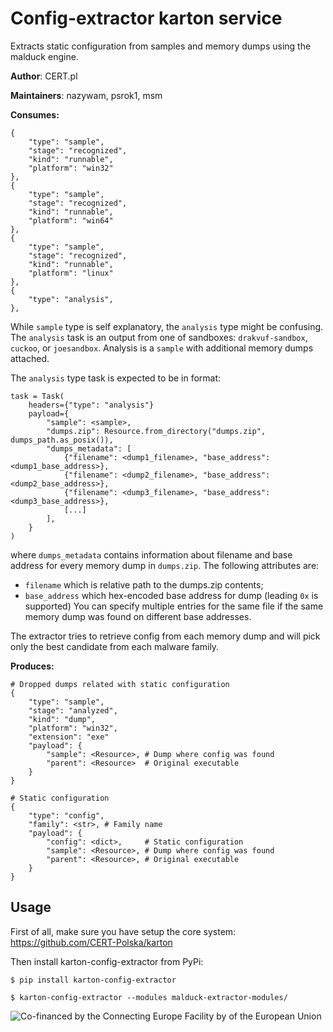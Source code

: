 # Config-extractor karton service

Extracts static configuration from samples and memory dumps using the malduck engine.

**Author**: CERT.pl

**Maintainers**: nazywam, psrok1, msm

**Consumes:**
```
{
    "type": "sample",
    "stage": "recognized",
    "kind": "runnable",
    "platform": "win32"
},
{
    "type": "sample",
    "stage": "recognized",
    "kind": "runnable",
    "platform": "win64"
},
{
    "type": "sample",
    "stage": "recognized",
    "kind": "runnable",
    "platform": "linux"
},
{
    "type": "analysis",
},
```

While `sample` type is self explanatory, the `analysis` type might be confusing. The `analysis` task is an output from
one of sandboxes: `drakvuf-sandbox`, `cuckoo`, or `joesandbox`. Analysis is a `sample` with additional memory dumps
attached.

The `analysis` type task is expected to be in format:
```
task = Task(
    headers={"type": "analysis"}
    payload={
        "sample": <sample>,
        "dumps.zip": Resource.from_directory("dumps.zip", dumps_path.as_posix()),
        "dumps_metadata": [
            {"filename": <dump1_filename>, "base_address": <dump1_base_address>},
            {"filename": <dump2_filename>, "base_address": <dump2_base_address>},
            {"filename": <dump3_filename>, "base_address": <dump3_base_address>},
            [...]
        ],
    }
)
```
where `dumps_metadata` contains information about filename and base address for every memory dump in `dumps.zip`. The
following attributes are:
- `filename` which is relative path to the dumps.zip contents;
- `base_address` which hex-encoded base address for dump (leading `0x` is supported)
You can specify multiple entries for the same file if the same memory dump was found on different base addresses.

The extractor tries to retrieve config from each memory dump and will pick only the best candidate from each malware
family.

**Produces:**
```
# Dropped dumps related with static configuration
{
    "type": "sample",
    "stage": "analyzed",
    "kind": "dump",
    "platform": "win32",
    "extension": "exe"
    "payload": {
        "sample": <Resource>, # Dump where config was found
        "parent": <Resource>  # Original executable
    }
}

# Static configuration
{
    "type": "config",
    "family": <str>, # Family name
    "payload": {
        "config": <dict>,     # Static configuration
        "sample": <Resource>, # Dump where config was found
        "parent": <Resource>, # Original executable
    }
}
```


## Usage

First of all, make sure you have setup the core system: https://github.com/CERT-Polska/karton

Then install karton-config-extractor from PyPi:

```shell
$ pip install karton-config-extractor

$ karton-config-extractor --modules malduck-extractor-modules/
```

![Co-financed by the Connecting Europe Facility by of the European Union](https://www.cert.pl/uploads/2019/02/en_horizontal_cef_logo-e1550495232540.png)
